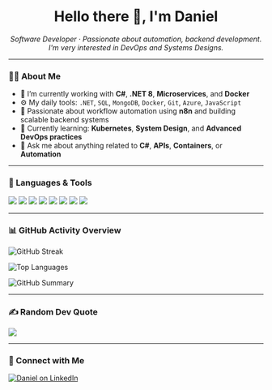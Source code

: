 <h1 align="center">Hello there 👋, I'm Daniel</h1>

<p align="center">
  <em>Software Developer · Passionate about automation, backend development. I'm very interested in DevOps and Systems Designs.</em>
</p>

---

### 👨‍💻 About Me

- 🔭 I’m currently working with **C#**, **.NET 8**, **Microservices**, and **Docker**  
- ⚙️ My daily tools: `.NET`, `SQL`, `MongoDB`, `Docker`, `Git`, `Azure`, `JavaScript`  
- 🚀 Passionate about workflow automation using **n8n** and building scalable backend systems  
- 📘 Currently learning: **Kubernetes**, **System Design**, and **Advanced DevOps practices**  
- 💬 Ask me about anything related to **C#**, **APIs**, **Containers**, or **Automation**

---

### 🔧 Languages & Tools

<p align="left">
  <img src="https://img.shields.io/badge/C%23-239120?style=for-the-badge&logo=c-sharp&logoColor=white" />
  <img src="https://img.shields.io/badge/.NET-512BD4?style=for-the-badge&logo=dotnet&logoColor=white" />
  <img src="https://img.shields.io/badge/Docker-2496ED?style=for-the-badge&logo=docker&logoColor=white" />
  <img src="https://img.shields.io/badge/MongoDB-47A248?style=for-the-badge&logo=mongodb&logoColor=white" />
  <img src="https://img.shields.io/badge/SQL-4479A1?style=for-the-badge&logo=MicrosoftSQLServer&logoColor=white" />
  <img src="https://img.shields.io/badge/JavaScript-F7DF1E?style=for-the-badge&logo=javascript&logoColor=black" />
  <img src="https://img.shields.io/badge/n8n-E34F26?style=for-the-badge&logo=automattic&logoColor=white" />
  <img src="https://img.shields.io/badge/Azure-0078D4?style=for-the-badge&logo=microsoftazure&logoColor=white" />
</p>

---

### 📊 GitHub Activity Overview

<p align="left">
  <img src="https://github-readme-streak-stats.herokuapp.com/?user=sputnikbipbip&theme=radical&hide_border=true" alt="GitHub Streak" />
</p>

<p align="left">
  <img src="https://github-readme-stats.vercel.app/api/top-langs/?username=sputnikbipbip&layout=compact&theme=radical&hide_border=true" alt="Top Languages" />
</p>

<p align="left">
  <img src="https://github-profile-summary-cards.vercel.app/api/cards/profile-details?username=sputnikbipbip&theme=radical" alt="GitHub Summary" />
</p>

---

### ✍️ Random Dev Quote
<p>
  <img src="https://quotes-github-readme.vercel.app/api?type=horizontal&theme=radical" />
</p>

---

### 🤝 Connect with Me

<p align="left">
  <a href="https://www.linkedin.com/in/daniel-azevedo-8404a7112/" target="_blank">
    <img src="https://img.shields.io/badge/LinkedIn-%231E77B5.svg?style=for-the-badge&logo=linkedin&logoColor=white" alt="Daniel on LinkedIn" />
  </a>
</p>

